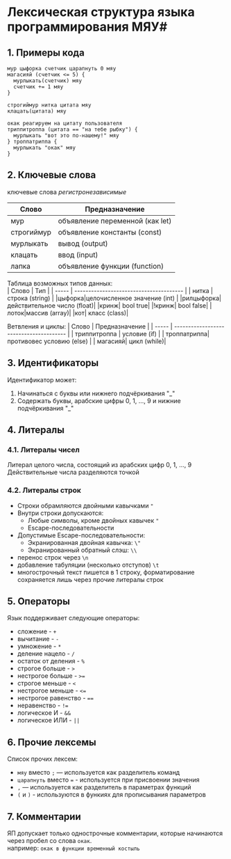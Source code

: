 # Лексическая структура языка программирования МЯУ#
## 1. Примеры кода
```
мур цыфорка счетчик царапнуть 0 мяу
магасияй (счетчик <= 5) {
  мурлыкать(счетчик) мяу
  счетчик += 1 мяу
}
```
```
строгиймур нитка цитата мяу
клацать(цитата) мяу

окак реагируем на цитату пользователя
триппитроппа (цитата == "на тебе рыбку") {
  мурлыкать "вот это по-нашему!" мяу
} троппатриппа {
  мурлыкать "окак" мяу
}
```

## 2. Ключевые слова
ключевые слова _регистронезависимые_

| Слово | Предназначение                          |
| ----- | --------------------------------------- |
| мур | объявление переменной (как let) |
|строгиймур| объявление константы (const) |
|мурлыкать| вывод (output)|
|клацать|ввод (input)|  
|лапка| объявление функции (function)|
  
Таблица возможных типов данных:  
| Слово | Тип                          |
| ----- | --------------------------------------- |
| нитка |строка (string) |
|цыфорка|целочисленное значение (int) |
|рилцыфорка| действительное число (float)|
|кринж| bool true|
|!кринж| bool false|
|лоток|массив (array)|
|кот| класс (class)|

Ветвления и циклы:
| Слово | Предназначение                          |
| ----- | --------------------------------------- |
| триппитроппа | условие (if) |
| троппатриппа| противовес условию (else) |
| магасияй| цикл (while)|

## 3. Идентификаторы
Идентификатор может:
1) Начинаться с буквы или нижнего подчёркивания "_"
2) Содержать буквы, арабские цифры 0, 1, ..., 9 и нижние подчёркивания "_"

## 4. Литералы
### 4.1. Литералы чисел
Литерал целого числа, состоящий из арабских цифр 0, 1, ..., 9
Действительные числа разделяются точкой

### 4.2. Литералы строк
- Строки обрамляются двойными кавычками `"`
- Внутри строки допускаются:
  - Любые символы, кроме двойных кавычек `"`
  - Escape-последовательности
- Допустимые Escape-последовательности:
  - Экранированная двойная кавычка: `\"`
  - Экранированный обратный слэш: `\\`
- перенос строк через `\n`
- добавление табуляции (несколько отступов) `\t`
- многострочный текст пишется в 1 строку, форматирование сохраняется лишь через прочие литералы строк

## 5. Операторы
Язык поддерживает следующие операторы:  
- сложение - `+`  
- вычитание - `-`  
- умножение - `*`  
- деление нацело - `/`
- остаток от деления - `%`
- строгое больше - `>`  
- нестрогое больше - `>=`  
- строгое меньше - `<`  
- нестрогое меньше - `<=`
- нестрогое равенство - `==`
- неравенство - `!=`
- логическое И - `&&`
- логическое ИЛИ - `||`

## 6. Прочие лексемы
Список прочих лексем:
- `мяу` вместо `;` — используется как разделитель команд
- `царапнуть` вместо `=` - используется при присвоении значения  
- `,` — используется как разделитель в параметрах функций
- `(` и `)` - используются в функиях для прописывания параметров

## 7. Комментарии
ЯП допускает только однострочные комментарии, которые начинаются через пробел со слова `окак`.   
например: `окак в функции временный костыль`
